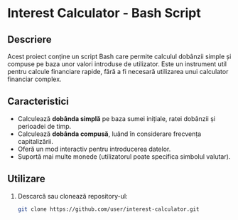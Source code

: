 # Interest Calculator - Bash Script

## Descriere
Acest proiect conține un script Bash care permite calculul dobânzii simple și compuse pe baza unor valori introduse de utilizator. Este un instrument util pentru calcule financiare rapide, fără a fi necesară utilizarea unui calculator financiar complex.

## Caracteristici
- Calculează **dobânda simplă** pe baza sumei inițiale, ratei dobânzii și perioadei de timp.
- Calculează **dobânda compusă**, luând în considerare frecvența capitalizării.
- Oferă un mod interactiv pentru introducerea datelor.
- Suportă mai multe monede (utilizatorul poate specifica simbolul valutar).

## Utilizare
1. Descarcă sau clonează repository-ul:
   ```sh
   git clone https://github.com/user/interest-calculator.git
